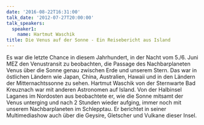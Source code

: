 ```yaml
---
date: '2016-08-22T16:31:00'
talk_date: '2012-07-27T20:00:00'
talk_speakers:
  speaker1:
    name: Hartmut Waschik
title: Die Venus auf der Sonne - Ein Reisebericht aus Island
---
```


Es war die letzte Chance in diesem Jahrhundert, in der Nacht vom 5./6. Juni MEZ den Venustransit zu beobachten, die Passage des Nachbarplaneten Venus über die Sonne genau zwischen Erde und unserem Stern. Das war in östlichen Ländern wie Japan, China, Australien, Hawaii und in den Ländern der Mitternachtssonne zu sehen. Hartmut Waschik von der Sternwarte Bad Kreuznach war mit anderen Astronomen auf Island. Von der Halbinsel Laganes im Nordosten aus beobachtete er, wie die Sonne mitsamt der Venus unterging und nach 2 Stunden wieder aufging, immer noch mit unserem Nachbarplaneten im Schlepptau. Er berichtet in seiner Multimediashow auch über die Geysire, Gletscher und Vulkane dieser Insel.